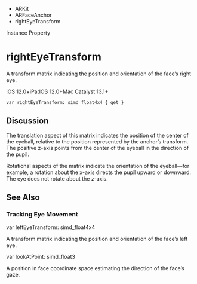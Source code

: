

- ARKit
- ARFaceAnchor
-  rightEyeTransform 

Instance Property

# rightEyeTransform

A transform matrix indicating the position and orientation of the face’s right eye.

iOS 12.0+iPadOS 12.0+Mac Catalyst 13.1+

``` source
var rightEyeTransform: simd_float4x4 { get }
```

## Discussion

The translation aspect of this matrix indicates the position of the center of the eyeball, relative to the position represented by the anchor’s transform. The positive z-axis points from the center of the eyeball in the direction of the pupil.

Rotational aspects of the matrix indicate the orientation of the eyeball—for example, a rotation about the x-axis directs the pupil upward or downward. The eye does not rotate about the z-axis.

## See Also

### Tracking Eye Movement

var leftEyeTransform: simd_float4x4

A transform matrix indicating the position and orientation of the face’s left eye.

var lookAtPoint: simd_float3

A position in face coordinate space estimating the direction of the face’s gaze.


